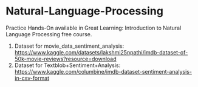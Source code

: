 # Natural-Language-Processing
Practice Hands-On available in Great Learning: Introduction to Natural Language Processing free course.
1. Dataset for movie_data_sentiment_analysis: https://www.kaggle.com/datasets/lakshmi25npathi/imdb-dataset-of-50k-movie-reviews?resource=download
2. Dataset for Textblob+Sentiment+Analysis: https://www.kaggle.com/columbine/imdb-dataset-sentiment-analysis-in-csv-format
